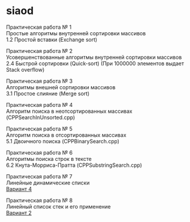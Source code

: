 # siaod
Практическая работа № 1  
Простые алгоритмы внутренней сортировки массивов  
1.2	Простой вставки (Exchange sort)   
  
Практическая работа № 2  
Усовершенствованные алгоритмы внутренней сортировки массивов  
2.4	Быстрой сортировки (Quick-sort) (При 1000000 элементов выдает Stack overflow)

Практическая работа № 3  
Алгоритмы внешней сортировки массивов  
3.1	Простое слияние (Merge sort)  
  
Практическая работа № 4    
Алгоритм поиска в неотсортированных массивах  
(CPPSearchInUnsorted.cpp)  
  
Практическая работа № 5    
Алгоритм поиска в отсортированных массивах  
5.1	Двоичного поиска (CPPBinarySearch.cpp)  
  
Практическая работа № 6    
Алгоритмы поиска строк в тексте  
6.2	Кнута-Морриса-Пратта (CPPSubstringSearch.cpp)  
  
Практическая работа № 7  
Линейные динамические списки  
[Вариант 4](https://github.com/tim-lwry/siaod/blob/main/p7.1.cpp)
  
Практическая работа № 8  
Линейный список стек и его применение  
[Вариант 2](https://github.com/tim-lwry/siaod/blob/main/pr_8.cpp)  
